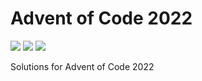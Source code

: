 # Advent of Code 2022

![](https://img.shields.io/badge/day%20📅-25-blue)
![](https://img.shields.io/badge/days%20completed-18-red)
![](https://img.shields.io/badge/stars%20⭐-36-yellow)

Solutions for Advent of Code 2022